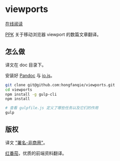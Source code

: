 # viewports

[在线阅读](https://hongfanqie.github.io/viewports)

[PPK](http://www.quirksmode.org/mobile/) 关于移动浏览器 viewport 的数篇文章翻译。

## 怎么做

译文在 doc 目录下。

安装好 [Pandoc](http://johnmacfarlane.net/pandoc/) 与 [io.js](https://iojs.org/)。

```bash
git clone git@github.com:hongfanqie/viewports.git
cd viewports
npm install -g gulp-cli
npm install

# 查看 gulpfile.js 定义了哪些任务以及它们的作用
gulp
```

## 版权

译文 ["署名-非商用"](http://creativecommons.org/licenses/by-nc/4.0/)。

[红番茄](http://hongfanqie.org)，优质的前端资料翻译。
